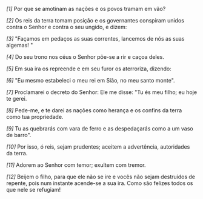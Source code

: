 *[1]* Por que se amotinam as nações e os povos tramam em vão?

*[2]* Os reis da terra tomam posição e os governantes conspiram unidos contra o Senhor e contra o seu ungido, e dizem:

*[3]* "Façamos em pedaços as suas correntes, lancemos de nós as suas algemas! "

*[4]* Do seu trono nos céus o Senhor põe-se a rir e caçoa deles.

*[5]* Em sua ira os repreende e em seu furor os aterroriza, dizendo:

*[6]* "Eu mesmo estabeleci o meu rei em Sião, no meu santo monte".

*[7]* Proclamarei o decreto do Senhor: Ele me disse: "Tu és meu filho; eu hoje te gerei.

*[8]* Pede-me, e te darei as nações como herança e os confins da terra como tua propriedade.

*[9]* Tu as quebrarás com vara de ferro e as despedaçarás como a um vaso de barro".

*[10]* Por isso, ó reis, sejam prudentes; aceitem a advertência, autoridades da terra.

*[11]* Adorem ao Senhor com temor; exultem com tremor.

*[12]* Beijem o filho, para que ele não se ire e vocês não sejam destruídos de repente, pois num instante acende-se a sua ira. Como são felizes todos os que nele se refugiam!

